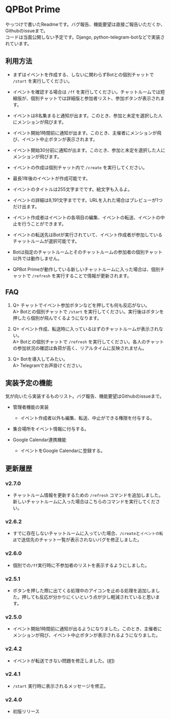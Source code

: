 # QPBot Prime

やっつけで書いたReadmeです。バグ報告、機能要望は直接ご報告いただくか、Githubのissueまで。 \
コードは当面公開しない予定です。Django, python-telegram-botなどで実装されています。

## 利用方法

- まずはイベントを作成する、しないに関わらずBotとの個別チャットで ```/start``` を実行してください。

- イベントを確認する場合は ```/ff``` を実行してください。チャットルームでは短縮版が、個別チャットでは詳細版と参加者リスト、参加ボタンが表示されます。

- イベントは8名集まると通知が出ます。このとき、参加と未定を選択した人にメンションが飛びます。

- イベント開始1時間前に通知が出ます。このとき、主催者にメンションが飛び、イベント中止ボタンが表示されます。

- イベント開始30分前に通知が出ます。このとき、参加と未定を選択した人にメンションが飛びます。

- イベントの作成は個別チャット内で ```/create``` を実行してください。

- 最長1年後のイベントが作成可能です。

- イベントのタイトルは255文字までです。絵文字も入るよ。

- イベントの詳細は8,191文字までです。URLを入れた場合はプレビューが1つだけ出ます。

- イベント作成者はイベントの各項目の編集、イベントの転送、イベントの中止を行うことができます。

- イベントの転送先はBotが実行されていて、イベント作成者が参加しているチャットルームが選択可能です。

- Botは指定のチャットルームとそのチャットルームの参加者の個別チャット以外では動作しません。

- QPBot Primeが動作している新しいチャットルームに入った場合は、個別チャットで ```/refresh``` を実行することで情報が更新されます。

## FAQ

1. Q> チャットでイベント参加ボタンなどを押しても何も反応がない。 \
   A> Botとの個別チャットで ```/start``` を実行してください。実行後はボタンを押したら個別が飛んでくるようになります。

2. Q> イベント作成、転送時に入っているはずのチャットルームが表示されない。 \
   A> Botとの個別チャットで ```/refresh``` を実行してください。各人のチャットの参加状況の確認は負荷が高く、リアルタイムに反映されません。

3. Q> Botを導入してみたい。 \
   A> Telegramでお声掛けください。

## 実装予定の機能

気が向いたら実装するものリスト。バグ報告、機能要望はGithubのissueまで。

- 管理者機能の実装
  - イベント作成者以外も編集、転送、中止ができる権限を付与する。

- 集合場所をイベント情報に付与する。

- Google Calendar連携機能
  - イベントをGoogle Calendarに登録する。

## 更新履歴

### v2.7.0

- チャットルーム情報を更新するための ```/refresh``` コマンドを追加しました。新しいチャットルームに入った場合はこちらのコマンドを実行してください。

### v2.6.2

- すでに存在しないチャットルームに入っていた場合、```/create```と```イベントの転送```で送信先のチャット一覧が表示されないバグを修正しました。

### v2.6.0

- 個別での```/ff```実行時に不参加者のリストを表示するようにしました。

### v2.5.1

- ボタンを押した際に出てくる処理中のアイコンを止める処理を追加しました。押しても反応が分かりにくいという点が少し軽減されていると思います。

### v2.5.0

- イベント開始1時間前に通知が出るようになりました。このとき、主催者にメンションが飛び、イベント中止ボタンが表示されるようになりました。

### v2.4.2

- イベントが転送できない問題を修正しました。([#1](../../issues/1))

### v2.4.1

- ```/start``` 実行時に表示されるメッセージを修正。

### v2.4.0

- 初版リリース
